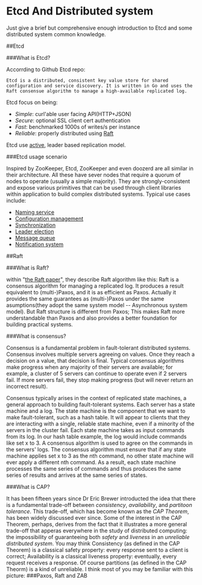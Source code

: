 # Etcd And Distributed system

Just give a brief but comprehensive enough introduction to Etcd and some distributed system common knowledge.

##Etcd

###What is Etcd?
	
Accorrding to Github Etcd repo:

	Etcd is a distributed, consistent key value store for shared configuration and service discovery. It is written in Go and uses the Raft consensue algorithm to manage a high-available replicated log.

Etcd focus on being:

- _Simple_: curl'able user facing API(HTTP+JSON)
- _Secure_: optional SSL client cert authentication
- _Fast_: benchmarked 1000s of writes/s per instance
- _Reliable_: properly distributed using [Raft][1]

Etcd use [active][2], leader based replication model.

###Etcd usage scenario

Inspired by ZooKeeper, Etcd, ZooKeeper and even doozerd are all similar in their architecture. All these have sever nodes that require a quorum of nodes to operate (usually a simple majority). They are strongly-consistent and expose various primitives that can be used through client libraries within application to build complex distributed systems. Typical use cases include:

- [Naming service][3]
- [Configuration management][4]
- [Synchronization][5]
- [Leader election][6]
- [Message queue][7]
- [Notification system][8]


##Raft

###What is Raft?

within "[the Raft paper][9]", they describe Raft algorithm like this: Raft is a consensus algorithm for managing a replicated log. It produces a result equivalent to (multi-)Paxos, and it is as efficient as Paxos. Actually it provides the same guarantees as (multi-)Paxos under the same asumptions(they adopt the same system model -- Asynchronous system model). But Raft structure is different from Paxos; This makes Raft more understandable than Paxos and also provides a better foundation for building practical systems. 

###What is consensus?

Consensus is a fundamental problem in fault-tolerant distributed systems. Consensus involves multiple servers agreeing on values. Once they reach a decision on a value, that decision is final. Typical consensus algorithms make progress when any majority of their servers are available; for example, a cluster of 5 servers can continue to operate even if 2 servers fail. If more servers fail, they stop making progress (but will never return an incorrect result).

Consensus typically arises in the context of replicated state machines, a general approach to building fault-tolerant systems. Each server has a state machine and a log. The state machine is the component that we want to make fault-tolerant, such as a hash table. It will appear to clients that they are interacting with a single, reliable state machine, even if a minority of the servers in the cluster fail. Each state machine takes as input commands from its log. In our hash table example, the log would include commands like set x to 3. A consensus algorithm is used to agree on the commands in the servers' logs. The consensus algorithm must ensure that if any state machine applies set x to 3 as the nth command, no other state machine will ever apply a different nth command. As a result, each state machine processes the same series of commands and thus produces the same series of results and arrives at the same series of states.

###What is CAP?

It has been fifteen years since Dr Eric Brewer introducted the idea that there is a fundamental trade-off between *consistency*, *availability*, and *partitoon tolerance*. This trade-off, which has become known as the *CAP Theorem*, has been widely discussed ever since. Some of the interest in the CAP Theorem, perhaps, derives from the fact that it illustrates a more general trade-off that apperas everywhere in the study of distributed computing: the impossibility of guaranteeing both *safety* and *liveness* in an *unreliable distributed system*. You may think Consistency (as defined in the CAP Theorem) is a classical safety property: every response sent to a client is correct; Availability is a classical liveness property: eventually, every request receives a response. Of course partitions (as defined in the CAP Theorm) is a kind of unreliable. I think most of you may be familiar with this picture:
###Paxos, Raft and ZAB



[1]: http://raftconsensus.github.io/
[2]: http://en.wikipedia.org/wiki/Replication_(computing)
[3]: http://en.wikipedia.org/wiki/Name_service
[4]: http://en.wikipedia.org/wiki/Configuration_management
[5]: http://en.wikipedia.org/wiki/Synchronization
[6]: http://en.wikipedia.org/wiki/Leader_election
[7]: http://en.wikipedia.org/wiki/Message_Queue
[8]: http://en.wikipedia.org/wiki/Notification_system
[9]: http://ramcloud.stanford.edu/raft.pdf

